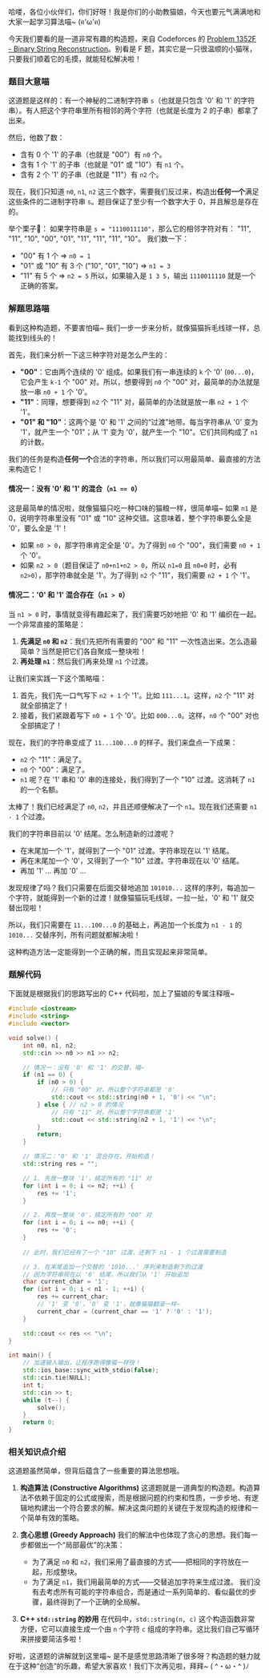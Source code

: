 哈喽，各位小伙伴们，你们好呀！我是你们的小助教猫娘，今天也要元气满满地和大家一起学习算法喵~ (ฅ'ω'ฅ)

今天我们要看的是一道非常有趣的构造题，来自 Codeforces 的 [Problem 1352F - Binary String Reconstruction](https://codeforces.com/problemset/problem/1352/F)。别看是 F 题，其实它是一只很温顺的小猫咪，只要我们顺着它的毛摸，就能轻松解决啦！

### 题目大意喵

这道题是这样的：有一个神秘的二进制字符串 `s`（也就是只包含 '0' 和 '1' 的字符串）。有人把这个字符串里所有相邻的两个字符（也就是长度为 2 的子串）都拿了出来。

然后，他数了数：
*   含有 0 个 '1' 的子串（也就是 "00"）有 `n0` 个。
*   含有 1 个 '1' 的子串（也就是 "01" 或 "10"）有 `n1` 个。
*   含有 2 个 '1' 的子串（也就是 "11"）有 `n2` 个。

现在，我们只知道 `n0`, `n1`, `n2` 这三个数字，需要我们反过来，构造出**任何一个**满足这些条件的二进制字符串 `s`。题目保证了至少有一个数字大于 0，并且解总是存在的。

举个栗子🌰：
如果字符串是 `s = "1110011110"`，那么它的相邻字符对有： "11", "11", "10", "00", "01", "11", "11", "11", "10"。
我们数一下：
*   "00" 有 1 个  => `n0 = 1`
*   "01" 或 "10" 有 3 个 ("10", "01", "10") => `n1 = 3`
*   "11" 有 5 个 => `n2 = 5`
所以，如果输入是 `1 3 5`，输出 `1110011110` 就是一个正确的答案。

### 解题思路喵

看到这种构造题，不要害怕喵~ 我们一步一步来分析，就像猫猫拆毛线球一样，总能找到线头的！

首先，我们来分析一下这三种字符对是怎么产生的：
*   **"00"**：它由两个连续的 '0' 组成。如果我们有一串连续的 `k` 个 '0' (`00...0`)，它会产生 `k-1` 个 "00" 对。所以，想要得到 `n0` 个 "00" 对，最简单的办法就是放一串 `n0 + 1` 个 '0'。
*   **"11"**：同理，想要得到 `n2` 个 "11" 对，最简单的办法就是放一串 `n2 + 1` 个 '1'。
*   **"01" 和 "10"**：这两个是 '0' 和 '1' 之间的“过渡”地带。每当字符串从 '0' 变为 '1'，就产生一个 "01"；从 '1' 变为 '0'，就产生一个 "10"。它们共同构成了 `n1` 的计数。

我们的任务是构造**任何一个**合法的字符串，所以我们可以用最简单、最直接的方法来构造它！

#### 情况一：没有 '0' 和 '1' 的混合（`n1 == 0`）

这是最简单的情况啦，就像猫猫只吃一种口味的猫粮一样，很简单喵~
如果 `n1` 是 0，说明字符串里没有 "01" 或 "10" 这种交错。这意味着，整个字符串要么全是 '0'，要么全是 '1'！
*   如果 `n0 > 0`，那字符串肯定全是 '0'。为了得到 `n0` 个 "00"，我们需要 `n0 + 1` 个 '0'。
*   如果 `n2 > 0`（题目保证了 `n0+n1+n2 > 0`，所以 `n1=0` 且 `n0=0` 时，必有 `n2>0`），那字符串就全是 '1'。为了得到 `n2` 个 "11"，我们需要 `n2 + 1` 个 '1'。

#### 情况二：'0' 和 '1' 混合存在（`n1 > 0`）

当 `n1 > 0` 时，事情就变得有趣起来了，我们需要巧妙地把 '0' 和 '1' 编织在一起。
一个非常直接的策略是：
1.  **先满足 `n0` 和 `n2`**：我们先把所有需要的 "00" 和 "11" 一次性造出来。怎么造最简单？当然是把它们各自聚成一整块啦！
2.  **再处理 `n1`**：然后我们再来处理 `n1` 个过渡。

让我们来实践一下这个策略喵：
1.  首先，我们先一口气写下 `n2 + 1` 个 '1'。比如 `111...1`。这样，`n2` 个 "11" 对就全部搞定了！
2.  接着，我们紧跟着写下 `n0 + 1` 个 '0'。比如 `000...0`。这样，`n0` 个 "00" 对也全部搞定了！

现在，我们的字符串变成了 `11...100...0` 的样子。我们来盘点一下成果：
*   `n2` 个 "11"：满足了。
*   `n0` 个 "00"：满足了。
*   `n1` 呢？在 '1' 串和 '0' 串的连接处，我们得到了一个 "10" 过渡。这消耗了 `n1` 的一个名额。

太棒了！我们已经满足了 `n0`, `n2`，并且还顺便解决了一个 `n1`。现在我们还需要 `n1 - 1` 个过渡。

我们的字符串目前以 '0' 结尾。怎么制造新的过渡呢？
*   在末尾加一个 '1'，就得到了一个 "01" 过渡。字符串现在以 '1' 结尾。
*   再在末尾加一个 '0'，又得到了一个 "10" 过渡。字符串现在以 '0' 结尾。
*   再加 '1' ... 再加 '0' ...

发现规律了吗？我们只需要在后面交替地追加 `101010...` 这样的序列，每追加一个字符，就能得到一个新的过渡！就像猫猫玩毛线球，一拉一扯，'0' 和 '1' 就交替出现啦！

所以，我们只需要在 `11...100...0` 的基础上，再追加一个长度为 `n1 - 1` 的 `1010...` 交替序列，所有问题就都解决啦！

这种构造方法一定能得到一个正确的解，而且实现起来非常简单。

### 题解代码

下面就是根据我们的思路写出的 C++ 代码啦，加上了猫娘的专属注释哦~

```cpp
#include <iostream>
#include <string>
#include <vector>

void solve() {
    int n0, n1, n2;
    std::cin >> n0 >> n1 >> n2;

    // 情况一：没有 '0' 和 '1' 的交替，喵~
    if (n1 == 0) {
        if (n0 > 0) {
            // 只有 "00" 对，所以整个字符串都是 '0'
            std::cout << std::string(n0 + 1, '0') << "\n";
        } else { // n2 > 0 的情况
            // 只有 "11" 对，所以整个字符串都是 '1'
            std::cout << std::string(n2 + 1, '1') << "\n";
        }
        return;
    }

    // 情况二：'0' 和 '1' 混合存在，开始构造！
    std::string res = "";

    // 1. 先放一整块 '1'，搞定所有的 "11" 对
    for (int i = 0; i <= n2; ++i) {
        res += '1';
    }

    // 2. 再放一整块 '0'，搞定所有的 "00" 对
    for (int i = 0; i <= n0; ++i) {
        res += '0';
    }
    
    // 此时，我们已经有了一个 "10" 过渡，还剩下 n1 - 1 个过渡需要制造

    // 3. 在末尾追加一个交替的 '1010...' 序列来制造剩下的过渡
    // 因为字符串现在以 '0' 结尾，所以我们从 '1' 开始追加
    char current_char = '1';
    for (int i = 0; i < n1 - 1; ++i) {
        res += current_char;
        // '1' 变 '0'，'0' 变 '1'，就像猫猫翻滚一样~
        current_char = (current_char == '1' ? '0' : '1');
    }

    std::cout << res << "\n";
}

int main() {
    // 加速输入输出，让程序跑得像猫一样快！
    std::ios_base::sync_with_stdio(false);
    std::cin.tie(NULL);
    int t;
    std::cin >> t;
    while (t--) {
        solve();
    }
    return 0;
}
```

### 相关知识点介绍

这道题虽然简单，但背后蕴含了一些重要的算法思想哦。

1.  **构造算法 (Constructive Algorithms)**
    这道题就是一道典型的构造题。构造算法不依赖于固定的公式或搜索，而是根据问题的约束和性质，一步步地、有逻辑地构建出一个符合要求的解。解决这类问题的关键在于发现构造的规律和一个简单有效的策略。

2.  **贪心思想 (Greedy Approach)**
    我们的解法中也体现了贪心的思想。我们每一步都做出一个“局部最优”的决策：
    *   为了满足 `n0` 和 `n2`，我们采用了最直接的方式——把相同的字符放在一起，形成整块。
    *   为了满足 `n1`，我们用最简单的方式——交替追加字符来生成过渡。
    我们没有去考虑所有可能的字符串组合，而是通过一系列简单的、看似最优的步骤，最终得到了一个正确的全局解。

3.  **C++ `std::string` 的妙用**
    在代码中，`std::string(n, c)` 这个构造函数非常方便，它可以直接生成一个由 `n` 个字符 `c` 组成的字符串。这比我们自己写循环来拼接要简洁多啦！

好啦，这道题的讲解就到这里喵~ 是不是感觉思路清晰了很多呀？构造题的魅力就在于这种“创造”的乐趣，希望大家喜欢！我们下次再见啦，拜拜~ ( ^・ω・^ )ﾉ